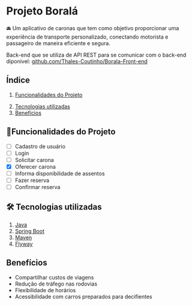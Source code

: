 # Projeto Boralá

🚘 Um aplicativo de caronas que tem como objetivo proporcionar uma experiência de transporte personalizado, conectando motorista e passageiro de maneira eficiente e segura.

Back-end que se utiliza de API REST para se comunicar com o back-end diponivel: [github.com/Thales-Coutinho/Borala-Front-end](https://github.com/Thales-Coutinho/Borala-Front-end)

## Índice
1. [Funcionalidades do Projeto](#funcionalidades)
<!--2. [Como rodar o projeto?](#executar)-->
2. [Tecnologias utilizadas](#tecnologias)
3. [Benefícios](#beneficios)

<div id='funcionalidades'/>

## 📱Funcionalidades do Projeto
- [ ] Cadastro de usuário
- [ ] Login
- [ ] Solicitar carona
- [x] Oferecer carona
- [ ] Informa disponibilidade de assentos
- [ ] Fazer reserva 
- [ ] Confirmar reserva
<!--
<div id='executar'/>  

## Como rodar o projeto?

1. clone o repositório e instale a linguagem Go em seu computador (https://go.dev/doc/install)
3. execute o comando (go run main.go) dentro do diretorio raiz da aplicação
4. os end-points da aplicação já estarão disponiveis
-->

<div id='tecnologias'/>  

## 🛠️ Tecnologias utilizadas

1. [Java](https://www.java.com)
2. [Spring Boot](https://spring.io/projects/spring-boot)
3. [Maven](https://maven.apache.org/)
4. [Flyway](https://flywaydb.org/)

<div id='beneficios'/>  

## Benefícios
- Compartilhar custos de viagens
- Redução de tráfego nas rodovias
- Flexibilidade de horários
- Acessibilidade com carros preparados para decifientes
